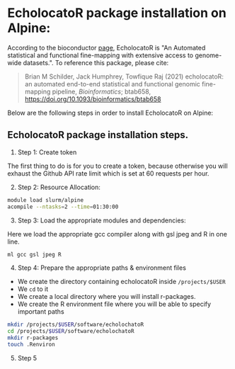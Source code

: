 EcholocatoR package installation on Alpine:
======================================

According to the bioconductor [page](https://github.com/RajLabMSSM/echolocatoR), EcholocatoR is "An Automated statistical and functional fine-mapping with extensive access to genome-wide datasets.".
To reference this package, please cite:

> Brian M Schilder, Jack Humphrey, Towfique Raj (2021) echolocatoR: an
> automated end-to-end statistical and functional genomic fine-mapping
> pipeline, *Bioinformatics*; btab658,
> <https://doi.org/10.1093/bioinformatics/btab658>


Below are the following steps in order to install EcholocatoR on Alpine:

## EcholocatoR package installation steps.

1) Step 1: Create token

  The first thing to do is for you to create a token, because otherwise you will exhaust the Github API rate limit which is set at 60 requests per hour. 

2) Step 2: Resource Allocation: 

```bash
module load slurm/alpine 
acompile --ntasks=2 --time=01:30:00 
```

3) Step 3: Load the appropriate modules and dependencies: 

Here we load the appropriate gcc compiler along with gsl jpeg and R in one line.

```bash
ml gcc gsl jpeg R 
```

4) Step 4: Prepare the appropriate paths & environment files

  * We create the directory containing echolocatoR inside `/projects/$USER`
  * We `cd` to it
  * We create a local directory where you will install r-packages. 
  * We create the R environment file where you will be able to specify important paths

```bash
mkdir /projects/$USER/software/echolochatoR 
cd /projects/$USER/software/echolochatoR 
mkdir r-packages 
touch .Renviron 
```

5) Step 5



